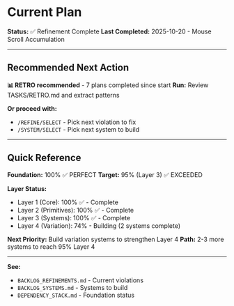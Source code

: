 # Current Plan

**Status:** ✅ Refinement Complete
**Last Completed:** 2025-10-20 - Mouse Scroll Accumulation

---

## Recommended Next Action

**📊 RETRO recommended** - 7 plans completed since start
**Run:** Review TASKS/RETRO.md and extract patterns

**Or proceed with:**
- `/REFINE/SELECT` - Pick next violation to fix
- `/SYSTEM/SELECT` - Pick next system to build

---

## Quick Reference

**Foundation:** 100% ✅ PERFECT
**Target:** 95% (Layer 3) ✅ EXCEEDED

**Layer Status:**
- Layer 1 (Core): 100% ✅ - Complete
- Layer 2 (Primitives): 100% ✅ - Complete
- Layer 3 (Systems): 100% ✅ - Complete
- Layer 4 (Variation): 74% - Building (2 systems complete)

**Next Priority:** Build variation systems to strengthen Layer 4
**Path:** 2-3 more systems to reach 95% Layer 4

---

**See:**
- `BACKLOG_REFINEMENTS.md` - Current violations
- `BACKLOG_SYSTEMS.md` - Systems to build
- `DEPENDENCY_STACK.md` - Foundation status
